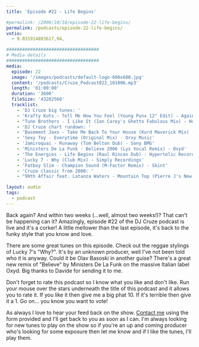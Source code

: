 ```yaml
---
title: 'Episode #22 - Life Begins'

#permalink: /2006/10/10/episode-22-life-begins/
permalink: /podcasts/episode-22-life-begins/
votio:
  - 9.031914893617,94,

###################################
# Media details
###################################
media:
  episode: 22
  image: '/images/podcasts/default-logo-600x600.jpg'
  content: '/podcasts/Cruze_Podcast022_101006.mp3'
  length: '01:00:00'
  duration: '3600'
  fileSize: '43202560'
  tracklist:
    - 'DJ Cruze big tunes: '
    - 'Krafty Kuts - Tell Me How You Feel (Young Punx 12" Edit) - Against The Grain'
    - "Tune Brothers - I Like It (Ian Carey's Ghetto Fabulous Mix) - Housesession Records"
    - 'DJ Cruze chart rundown: '
    - 'Basement Jaxx - Take Me Back To Your House (Kurd Maverick Mix) - XL Records'
    - 'Sexy Toy - Everytime (Original Mix) - Orxy Music'
    - 'Jamiroquai - Runaway (Tom Belton Dub) - Sony BMG'
    - 'Ministers De La Funk - Believe 2006 (Lys Vocal Remix) - Oxyd'
    - 'The Energies - Life Begins (Raul Rincon Dub) - Hypertelic Records'
    - 'Lucky 7 - Why (Club Mix) - Simply Recordings'
    - 'Fatboy Slim - Champion Sound (M-Factor Remix) - Skint'
    - 'Cruze classic from 2000: '
    - "99th Affair feat. Latanza Waters - Mountain Top (Pierre J's New Born Vox Dub) - Edel"

layout: audio
tags:
  - podcast
---
```


Back again? And within two weeks (...well, almost two weeks!)? That can't be happening can it? Amazingly, episode #22 of the DJ Cruze podcast is live and it's a corker! A little mellower than the last episode, it's back to the funky style that you know and love.

There are some great tunes on this episode. Check out the reggae stylings of Lucky 7's "Why?". It's by an unknown producer, well I've not been told who it is anyway. Could it be Olav Basoski in another guise? There's a great new remix of "Believe" by Ministers De La Funk on the massive Italian label Oxyd. Big thanks to Davide for sending it to me.

Don't forget to rate this podcast so I know what you like and don't like. Run your mouse over the stars underneath the title of this podcast and it allows you to rate it. If you like it then give me a big phat 10. If it's terrible then give it a 1. Go on... you know you want to vote!

As always I love to hear your feed back on the show. [Contact me][1] using the form provided and I'll get back to you as soon as I can. I'm always looking for new tunes to play on the show so if you're an up and coming producer who's looking for some exposure then let me know and if I like the tunes, I'll play them.

[1]: /contact

